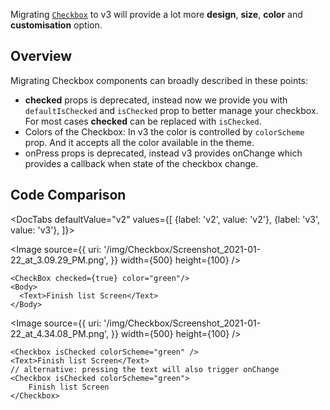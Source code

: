 


Migrating [`Checkbox`](checkBox.md) to v3 will provide a lot more **design**, **size**, **color** and **customisation** option.

## Overview

Migrating Checkbox components can broadly described in these points:

- **checked** props is deprecated, instead now we provide you with `defaultIsChecked` and `isChecked` prop to better manage your checkbox. For most cases **checked** can be replaced with `isChecked`.
- Colors of the Checkbox:
  In v3 the color is controlled by `colorScheme` prop. And it accepts all the color available in the theme.
- onPress props is deprecated, instead v3 provides onChange which provides a callback when state of the checkbox change.

## Code Comparison

<DocTabs
defaultValue="v2"
values={[
{label: 'v2', value: 'v2'},
{label: 'v3', value: 'v3'},
]}>
<DocTabItem value="v2">

<Image
  source={{
    uri:
      '/img/Checkbox/Screenshot_2021-01-22_at_3.09.29_PM.png',
  }}
  width={500}
  height={100}
/>

```tsx
<CheckBox checked={true} color="green"/>
<Body>
  <Text>Finish list Screen</Text>
</Body>
```

</DocTabItem>
<DocTabItem value="v3">

<Image
  source={{
    uri:
      '/img/Checkbox/Screenshot_2021-01-22_at_4.34.08_PM.png',
  }}
  width={500}
  height={100}
/>

```tsx
<Checkbox isChecked colorScheme="green" />
<Text>Finish list Screen</Text>
// alternative: pressing the text will also trigger onChange
<Checkbox isChecked colorScheme="green">
	Finish list Screen
</Checkbox>
```

</DocTabItem>
</DocTabs>
